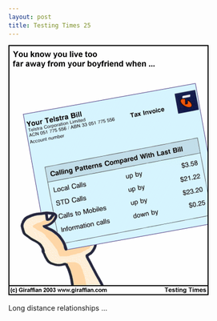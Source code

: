 ```yaml
---
layout: post
title: Testing Times 25
---
```

<img src="/images/tt0025.png">

Long distance relationships ...